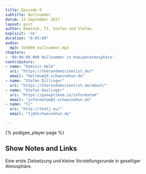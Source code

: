 ```yaml
---
title: Episode 0
subtitle: Nullnummer
datum: 23.September 2017
layout: post
author: Dominik, TJ, Stefan und Stefan
explicit: 'no'
duration: "0:05:09"
audio:
  mp3: 3sh000_nullnummer.mp3
chapters:
- '00:00:00.000 Nullnummer in Kneipenatmosphäre'
contributors:
- name: "Dominic Helm"
  uri: "https://therandomscientist.de/"
  email: "hellmue@3-schweinehun.de"
- name: "Stefan Dillinger"
  uri: "https://therandomscientist.de/about/"
- name: "Stefan Haslinger"
  uri: "https://panoptikum.io/informatom"
  email: "informatom@3-schweinehun.de"
- name: "TJ"
  uri: "http://thetj.eu/"
  email: "tj@3schweinehun.de"

---
```


{% podigee_player page %}

## Show Notes and Links

Eine erste Zielsetzung und kleine Vorstellungsrunde in geselliger Atmosphäre.
